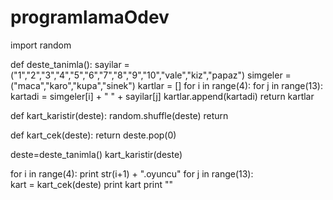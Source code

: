 # programlamaOdev
import random

def deste_tanimla():
    sayilar = ("1","2","3","4","5","6","7","8","9","10","vale","kiz","papaz")
    simgeler = ("maca","karo","kupa","sinek")
    kartlar = []
    for i in range(4):
        for j in range(13):
            kartadi = simgeler[i] + " " + sayilar[j]
            kartlar.append(kartadi)
    return kartlar


def kart_karistir(deste):
    random.shuffle(deste)
    return

def kart_cek(deste):
    return deste.pop(0)

deste=deste_tanimla()
kart_karistir(deste)

for i in range(4):
    print str(i+1) + ".oyuncu"
    for j in range(13):            
        kart = kart_cek(deste)
        print kart
    print ""
